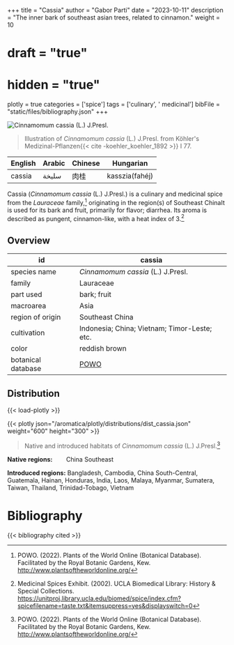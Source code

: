 +++
title = "Cassia"
author = "Gabor Parti"
date = "2023-10-11"
description = "The inner bark of southeast asian trees, related to cinnamon."
weight = 10
# draft = "true"
# hidden = "true"
plotly = true
categories = ['spice']
tags = ['culinary', ' medicinal']
bibFile = "static/files/bibliography.json"
+++

![*Cinnamomum cassia* (L.) J.Presl.](/images/illustrations/cassia.png?width=25vw "Illustration of Cinnamomum cassia from Köhler's Medizinal-Pflanzen")

>Illustration of *Cinnamomum cassia* (L.) J.Presl. from Köhler's Medizinal-Pflanzen{{< cite -koehler_koehler_1892 >}} I 77.

|English|Arabic|Chinese|   Hungarian  |
|-------|------|-------|--------------|
| cassia| سليخة|   肉桂  |kasszia(fahéj)|

Cassia (*Cinnamomum cassia* (L.) J.Presl.) is a culinary and medicinal spice from the *Lauraceae* family,[^powo] originating in the region(s) of Southeast ChinaIt is used for its bark and fruit, primarily for flavor; diarrhea. Its aroma is described as pungent, cinnamon-like, with a heat index of 3.[^ucla_medicinal_2002]

## Overview

|        id        |                       cassia                      |
|------------------|---------------------------------------------------|
|   species name   |         *Cinnamomum cassia* (L.) J.Presl.         |
|      family      |                     Lauraceae                     |
|     part used    |                    bark; fruit                    |
|     macroarea    |                        Asia                       |
| region of origin |                  Southeast China                  |
|    cultivation   |    Indonesia; China; Vietnam; Timor-Leste; etc.   |
|       color      |                   reddish brown                   |
|botanical database|[POWO](https://powo.science.kew.org/taxon/463288-1)|

## Distribution

{{< load-plotly >}}

{{< plotly json="/aromatica/plotly/distributions/dist_cassia.json" weight="600" height="300" >}}

>Native and introduced habitats of *Cinnamomum cassia* (L.) J.Presl.[^powo]

**Native regions:** &nbsp; &nbsp; &nbsp; &nbsp;China Southeast

**Introduced regions:** Bangladesh, Cambodia, China South-Central, Guatemala, Hainan, Honduras, India, Laos, Malaya, Myanmar, Sumatera, Taiwan, Thailand, Trinidad-Tobago, Vietnam

[^powo]: POWO. (2022). Plants of the World Online (Botanical Database). Facilitated by the Royal Botanic Gardens, Kew. http://www.plantsoftheworldonline.org/
[^ucla_medicinal_2002]: Medicinal Spices Exhibit. (2002). UCLA Biomedical Library: History & Special Collections. https://unitproj.library.ucla.edu/biomed/spice/index.cfm?spicefilename=taste.txt&itemsuppress=yes&displayswitch=0



# Bibliography

{{< bibliography cited >}}

